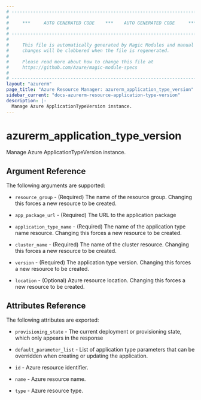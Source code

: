 ```yaml
---
# ----------------------------------------------------------------------------
#
#     ***     AUTO GENERATED CODE    ***    AUTO GENERATED CODE     ***
#
# ----------------------------------------------------------------------------
#
#     This file is automatically generated by Magic Modules and manual
#     changes will be clobbered when the file is regenerated.
#
#     Please read more about how to change this file at
#     https://github.com/Azure/magic-module-specs
#
# ----------------------------------------------------------------------------
layout: "azurerm"
page_title: "Azure Resource Manager: azurerm_application_type_version"
sidebar_current: "docs-azurerm-resource-application-type-version"
description: |-
  Manage Azure ApplicationTypeVersion instance.
---
```


# azurerm_application_type_version

Manage Azure ApplicationTypeVersion instance.


## Argument Reference

The following arguments are supported:

* `resource_group` - (Required) The name of the resource group. Changing this forces a new resource to be created.

* `app_package_url` - (Required) The URL to the application package

* `application_type_name` - (Required) The name of the application type name resource. Changing this forces a new resource to be created.

* `cluster_name` - (Required) The name of the cluster resource. Changing this forces a new resource to be created.

* `version` - (Required) The application type version. Changing this forces a new resource to be created.

* `location` - (Optional) Azure resource location. Changing this forces a new resource to be created.

## Attributes Reference

The following attributes are exported:

* `provisioning_state` - The current deployment or provisioning state, which only appears in the response

* `default_parameter_list` - List of application type parameters that can be overridden when creating or updating the application.

* `id` - Azure resource identifier.

* `name` - Azure resource name.

* `type` - Azure resource type.
